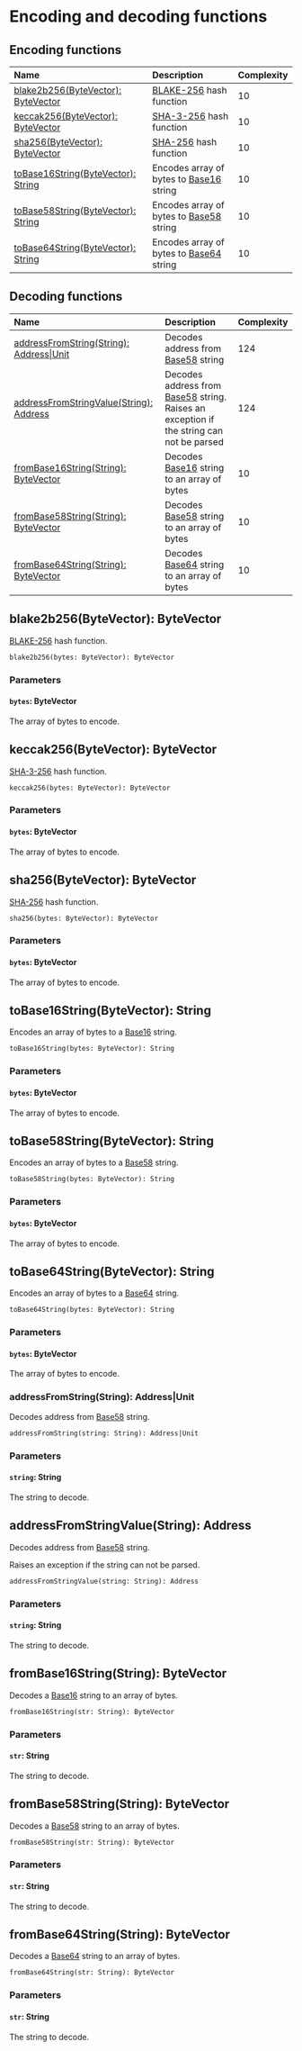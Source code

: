 # Encoding and decoding functions

## Encoding functions

| Name | Description | Complexity |
| :--- | :--- | :--- |
| [blake2b256(ByteVector): ByteVector](#blake2b256) | [BLAKE-256](https://en.wikipedia.org/wiki/BLAKE_%28hash_function%29) hash function | 10 |
| [keccak256(ByteVector): ByteVector](#keccak256)| [SHA-3-256](https://en.wikipedia.org/wiki/SHA-3) hash function | 10 |
| [sha256(ByteVector): ByteVector](#sha256) | [SHA-256](https://en.wikipedia.org/wiki/SHA-2) hash function | 10 |
| [toBase16String(ByteVector): String](#to-base-16-string)  | Encodes array of bytes to [Base16](https://en.wikipedia.org/wiki/Hexadecimal) string | 10 |
| [toBase58String(ByteVector): String](#to-base-58-string) | Encodes array of bytes to [Base58](https://en.wikipedia.org/wiki/Base58) string | 10 |
| [toBase64String(ByteVector): String](#to-base-64-string) | Encodes array of bytes to [Base64](https://en.wikipedia.org/wiki/Base64) string | 10 |

## Decoding functions

| Name | Description | Complexity |
| :--- | :--- | :--- |
| [addressFromString(String): Address&#124;Unit](#address-from-string)| Decodes address from [Base58](https://en.wikipedia.org/wiki/Base58) string | 124 |
| [addressFromStringValue(String): Address](#address-from-string-value) | Decodes address from [Base58](https://en.wikipedia.org/wiki/Base58) string.<br>Raises an exception if the string can not be parsed | 124 |
| [fromBase16String(String): ByteVector](#from-base-16-string) | Decodes [Base16](https://en.wikipedia.org/wiki/Hexadecimal) string to an array of bytes | 10 |
| [fromBase58String(String): ByteVector](#from-base-58-string) | Decodes [Base58](https://en.wikipedia.org/wiki/Base58) string to an array of bytes | 10 |
| [fromBase64String(String): ByteVector](#from-base-64-string)| Decodes [Base64](https://en.wikipedia.org/wiki/Base64) string to an array of bytes | 10 |

## blake2b256(ByteVector): ByteVector<a id="blake2b256"></a>

[BLAKE-256](https://en.wikipedia.org/wiki/BLAKE_%28hash_function%29) hash function.

```
blake2b256(bytes: ByteVector): ByteVector
```

### Parameters

#### `bytes`: ByteVector

The array of bytes to encode.

## keccak256(ByteVector): ByteVector<a id="keccak256"></a>

[SHA-3-256](https://en.wikipedia.org/wiki/SHA-3) hash function.

```
keccak256(bytes: ByteVector): ByteVector
```

### Parameters

#### `bytes`: ByteVector

The array of bytes to encode.

## sha256(ByteVector): ByteVector<a id="sha256"></a>

[SHA-256](https://en.wikipedia.org/wiki/SHA-2) hash function.

```
sha256(bytes: ByteVector): ByteVector
```

### Parameters

#### `bytes`: ByteVector

The array of bytes to encode.

## toBase16String(ByteVector): String<a id="to-base-16-string"></a>

Encodes an array of bytes to a [Base16](https://en.wikipedia.org/wiki/Hexadecimal) string.

```
toBase16String(bytes: ByteVector): String
```

### Parameters

#### `bytes`: ByteVector

The array of bytes to encode.

## toBase58String(ByteVector): String<a id="to-base-58-string"></a>

Encodes an array of bytes to a [Base58](https://en.wikipedia.org/wiki/Base58) string.

```
toBase58String(bytes: ByteVector): String
```

### Parameters

#### `bytes`: ByteVector

The array of bytes to encode.

## toBase64String(ByteVector): String<a id="to-base-64-string"></a>

Encodes an array of bytes to a [Base64](https://en.wikipedia.org/wiki/Base64) string.

```
toBase64String(bytes: ByteVector): String
```

### Parameters

#### `bytes`: ByteVector

The array of bytes to encode.

### addressFromString(String): Address|Unit<a id="address-from-string"></a>

Decodes address from [Base58](https://en.wikipedia.org/wiki/Base58) string.

```
addressFromString(string: String): Address|Unit
```

### Parameters

#### `string`: String

The string to decode.

## addressFromStringValue(String): Address <a id="address-from-string-value"></a>

Decodes address from [Base58](https://en.wikipedia.org/wiki/Base58) string.

Raises an exception if the string can not be parsed.

```
addressFromStringValue(string: String): Address
```

### Parameters

#### `string`: String

The string to decode.

## fromBase16String(String): ByteVector<a id="from-base-16-string"></a>

Decodes a [Base16](https://en.wikipedia.org/wiki/Hexadecimal) string to an array of bytes.

```
fromBase16String(str: String): ByteVector
```

### Parameters

#### `str`: String

The string to decode.

## fromBase58String(String): ByteVector<a id="from-base-58-string"></a>

Decodes a [Base58](https://en.wikipedia.org/wiki/Base58) string to an array of bytes.

```
fromBase58String(str: String): ByteVector
```

### Parameters

#### `str`: String

The string to decode.

## fromBase64String(String): ByteVector<a id="from-base-64-string"></a>

Decodes a [Base64](https://en.wikipedia.org/wiki/Base64) string to an array of bytes.

```
fromBase64String(str: String): ByteVector
```

### Parameters

#### `str`: String

The string to decode.
